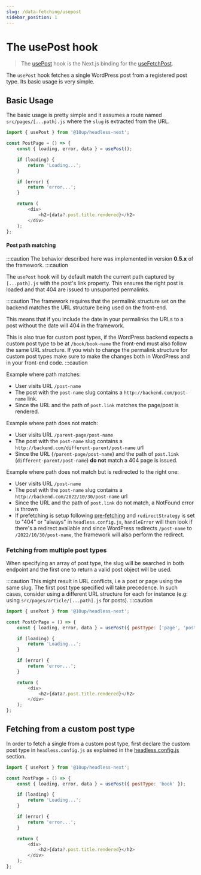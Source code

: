 ```yaml
---
slug: /data-fetching/usepost
sidebar_position: 1
---
```


# The usePost hook

> The [usePost](/api/modules/10up_headless_next#usepost) hook is the Next.js binding for the [useFetchPost](/api/namespaces/10up_headless_core.react#usefetchpost).

The `usePost` hook fetches a single WordPress post from a registered post type. Its basic usage is very simple.

## Basic Usage

The basic usage is pretty simple and it assumes a route named `src/pages/[...path].js` where the `slug` is extracted from the URL.

```js title=src/pages/[...path].js
import { usePost } from '@10up/headless-next';

const PostPage = () => {
	const { loading, error, data } = usePost();

	if (loading) {
		return 'Loading...';
	}

	if (error) {
		return 'error...';
	}

	return (
		<div>
			<h2>{data?.post.title.rendered}</h2>
		</div>
	);
};
```

#### Post path matching

:::caution
The behavior described here was implemented in version **0.5.x** of the framework.
:::caution

The `usePost` hook will by default match the current path captured by `[...path].js` with the post's link property. This ensures the right post is loaded and that 404 are issued to unsuported permalinks. 

:::caution
The framework requires that the permalink structure set on the backend matches the URL structure being used on the front-end. 

This means that if you include the date in your permalinks the URLs to a post without the date will 404 in the framework.

This is also true for custom post types, if the WordPress backend expects a custom post type to be at `/book/book-name` the front-end must also follow the same URL structure. If you wish to change the permalink structure for custom post types make sure to make the changes both in WordPress and in your front-end code.
:::caution

Example where path matches:

- User visits URL `/post-name`
- The post with the `post-name` slug contains a `http://backend.com/post-name` link.
- Since the URL and the path of `post.link` matches the page/post is rendered.

Example where path does not match:

- User visits URL `/parent-page/post-name`
- The post with the `post-name` slug contains a `http://backend.com/different-parent/post-name` url
- Since the URL (`/parent-page/post-name`) and the path of `post.link` (`different-parent/post-name`) **do not** match a 404 page is issued.

Example where path does not match but is redirected to the right one:
- User visits URL `/post-name`
- The post with the `post-name` slug contains a `http://backend.com/2022/10/30/post-name` url
- Since the URL and the path of `post.link` do not match, a NotFound error is thrown
- If prefetching is setup following [pre-fetching](/docs/data-fetching/prefetching) and `redirectStrategy` is set to "404" or "always" in `headless.config.js`, `handleError` will then look if there's a redirect avaliable and since WordPress redirects `/post-name` to `/2022/10/30/post-name`, the framework will also perform the redirect.


### Fetching from multiple post types

When specifying an array of post type, the slug will be searched in both endpoint and the first one to return a valid post object will be used.

:::caution
This might result in URL conflicts, i.e a post or page using the same slug. The first post type specified will take precedence. In such cases, consider using a different URL structure for each for instance (e.g: using `src/pages/article/[...path].js` for posts).
:::caution


```js title="src/pages/[...path].js"
import { usePost } from '@10up/headless-next';

const PostOrPage = () => {
	const { loading, error, data } = usePost({ postType: ['page', 'post'] });

	if (loading) {
		return 'Loading...';
	}

	if (error) {
		return 'error...';
	}

	return (
		<div>
			<h2>{data?.post.title.rendered}</h2>
		</div>
	);
};
```

## Fetching from a custom post type

In order to fetch a single from a custom post type, first declare the custom post type in `headless.config.js` as explained in the [headless.config.js](/docs/getting-started/headless-config#custom-post-types) section.

```js title="src/pages/book/[...path].js"
import { usePost } from '@10up/headless-next';

const PostPage = () => {
	const { loading, error, data } = usePost({ postType: 'book' });

	if (loading) {
		return 'Loading...';
	}

	if (error) {
		return 'error...';
	}

	return (
		<div>
			<h2>{data?.post.title.rendered}</h2>
		</div>
	);
};
```
